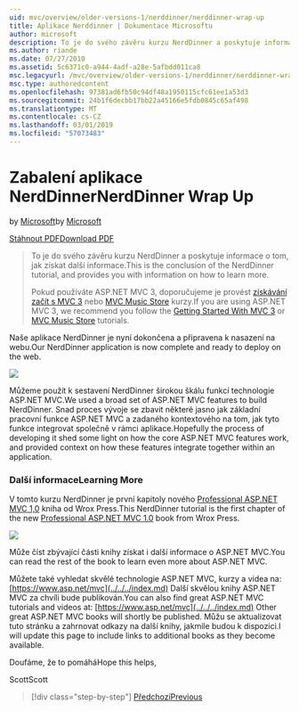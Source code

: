 ```yaml
---
uid: mvc/overview/older-versions-1/nerddinner/nerddinner-wrap-up
title: Aplikace Nerddinner | Dokumentace Microsoftu
author: microsoft
description: To je do svého závěru kurzu NerdDinner a poskytuje informace o tom, jak získat další informace.
ms.author: riande
ms.date: 07/27/2010
ms.assetid: 5c6371c0-a944-4adf-a28e-5afbdd011ca8
msc.legacyurl: /mvc/overview/older-versions-1/nerddinner/nerddinner-wrap-up
msc.type: authoredcontent
ms.openlocfilehash: 97381ad6fb50c94df48a1950115cfc61ee1a53d3
ms.sourcegitcommit: 24b1f6decbb17bb22a45166e5fdb0845c65af498
ms.translationtype: MT
ms.contentlocale: cs-CZ
ms.lasthandoff: 03/01/2019
ms.locfileid: "57073483"
---
```

<a name="nerddinner-wrap-up"></a><span data-ttu-id="37fbc-103">Zabalení aplikace NerdDinner</span><span class="sxs-lookup"><span data-stu-id="37fbc-103">NerdDinner Wrap Up</span></span>
====================
<span data-ttu-id="37fbc-104">by [Microsoft](https://github.com/microsoft)</span><span class="sxs-lookup"><span data-stu-id="37fbc-104">by [Microsoft](https://github.com/microsoft)</span></span>

[<span data-ttu-id="37fbc-105">Stáhnout PDF</span><span class="sxs-lookup"><span data-stu-id="37fbc-105">Download PDF</span></span>](http://aspnetmvcbook.s3.amazonaws.com/aspnetmvc-nerdinner_v1.pdf)

> <span data-ttu-id="37fbc-106">To je do svého závěru kurzu NerdDinner a poskytuje informace o tom, jak získat další informace.</span><span class="sxs-lookup"><span data-stu-id="37fbc-106">This is the conclusion of the NerdDinner tutorial, and provides you with information on how to learn more.</span></span>
> 
> <span data-ttu-id="37fbc-107">Pokud používáte ASP.NET MVC 3, doporučujeme je provést [získávání začít s MVC 3](../../older-versions/getting-started-with-aspnet-mvc3/cs/intro-to-aspnet-mvc-3.md) nebo [MVC Music Store](../../older-versions/mvc-music-store/mvc-music-store-part-1.md) kurzy.</span><span class="sxs-lookup"><span data-stu-id="37fbc-107">If you are using ASP.NET MVC 3, we recommend you follow the [Getting Started With MVC 3](../../older-versions/getting-started-with-aspnet-mvc3/cs/intro-to-aspnet-mvc-3.md) or [MVC Music Store](../../older-versions/mvc-music-store/mvc-music-store-part-1.md) tutorials.</span></span>


<span data-ttu-id="37fbc-108">Naše aplikace NerdDinner je nyní dokončena a připravena k nasazení na webu.</span><span class="sxs-lookup"><span data-stu-id="37fbc-108">Our NerdDinner application is now complete and ready to deploy on the web.</span></span>

![](nerddinner-wrap-up/_static/image1.png)

<span data-ttu-id="37fbc-109">Můžeme použít k sestavení NerdDinner širokou škálu funkcí technologie ASP.NET MVC.</span><span class="sxs-lookup"><span data-stu-id="37fbc-109">We used a broad set of ASP.NET MVC features to build NerdDinner.</span></span> <span data-ttu-id="37fbc-110">Snad proces vývoje se zbavit některé jasno jak základní pracovní funkce ASP.NET MVC a zadaného kontextového na tom, jak tyto funkce integrovat společně v rámci aplikace.</span><span class="sxs-lookup"><span data-stu-id="37fbc-110">Hopefully the process of developing it shed some light on how the core ASP.NET MVC features work, and provided context on how these features integrate together within an application.</span></span>

### <a name="learning-more"></a><span data-ttu-id="37fbc-111">Další informace</span><span class="sxs-lookup"><span data-stu-id="37fbc-111">Learning More</span></span>

<span data-ttu-id="37fbc-112">V tomto kurzu NerdDinner je první kapitoly nového [Professional ASP.NET MVC 1,0](https://www.amazon.com/gp/product/0470384611?ie=UTF8&amp;tag=scoblo04-20&amp;linkCode=xm2&amp;camp=1789&amp;creativeASIN=0470384611) kniha od Wrox Press.</span><span class="sxs-lookup"><span data-stu-id="37fbc-112">This NerdDinner tutorial is the first chapter of the new [Professional ASP.NET MVC 1.0](https://www.amazon.com/gp/product/0470384611?ie=UTF8&amp;tag=scoblo04-20&amp;linkCode=xm2&amp;camp=1789&amp;creativeASIN=0470384611) book from Wrox Press.</span></span>

[![](https://mscblogs.blob.core.windows.net/media/scottgu/Media/bookcover1_6CAECF94.png)](https://www.amazon.com/gp/product/0470384611?ie=UTF8&amp;tag=scoblo04-20&amp;linkCode=xm2&amp;camp=1789&amp;creativeASIN=0470384611)

<span data-ttu-id="37fbc-113">Může číst zbývající části knihy získat i další informace o ASP.NET MVC.</span><span class="sxs-lookup"><span data-stu-id="37fbc-113">You can read the rest of the book to learn even more about ASP.NET MVC.</span></span>

<span data-ttu-id="37fbc-114">Můžete také vyhledat skvělé technologie ASP.NET MVC, kurzy a videa na: [https://www.asp.net/mvc](../../../index.md) Další skvělou knihy ASP.NET MVC za chvíli bude publikován.</span><span class="sxs-lookup"><span data-stu-id="37fbc-114">You can also find great ASP.NET MVC tutorials and videos at: [https://www.asp.net/mvc](../../../index.md) Other great ASP.NET MVC books will shortly be published.</span></span> <span data-ttu-id="37fbc-115">Můžu se aktualizovat tuto stránku a zahrnovat odkazy na další knihy, jakmile budou k dispozici.</span><span class="sxs-lookup"><span data-stu-id="37fbc-115">I will update this page to include links to additional books as they become available.</span></span>

<span data-ttu-id="37fbc-116">Doufáme, že to pomáhá</span><span class="sxs-lookup"><span data-stu-id="37fbc-116">Hope this helps,</span></span>

<span data-ttu-id="37fbc-117">Scott</span><span class="sxs-lookup"><span data-stu-id="37fbc-117">Scott</span></span>

> [!div class="step-by-step"]
> [<span data-ttu-id="37fbc-118">Předchozí</span><span class="sxs-lookup"><span data-stu-id="37fbc-118">Previous</span></span>](enable-automated-unit-testing.md)
